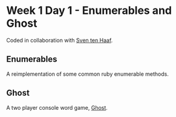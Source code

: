 # Week 1 Day 1 - Enumerables and Ghost
Coded in collaboration with [Sven ten Haaf](https://github.com/Sventenhaaf).

## Enumerables
A reimplementation of some common ruby enumerable methods.

## Ghost
A two player console word game, [Ghost](https://en.wikipedia.org/wiki/Ghost_(game)).
